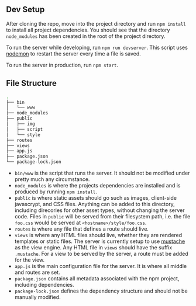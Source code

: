 ## Dev Setup

After cloning the repo, move into the project directory and run `npm install` to install all project dependencies.
You should see that the directory `node_modules` has been created in the root of the project directory.

To run the server while developing, run `npm run devserver`. This script uses [nodemon](https://www.npmjs.com/package/nodemon)
to restart the server every time a file is saved. 

To run the server in production, run `npm start`.

## File Structure
```bash
.
├── bin
│   └── www
├── node_modules
├── public
│   ├── img
│   ├── script
│   └── style
├── routes
├── views
├── app.js
├── package.json
└── package-lock.json
```

* `bin/www` is the script that runs the server. It should not be modified under pretty much any circumstance.
* `node_modules` is where the projects dependencies are installed and is produced by running `npm install`.
* `public` is where static assets should go such as images, client-side javascrypt, and CSS files. Anything can be added to this directory, including direcories for other asset types, without changing the server code. Files in `public` will be served from their filesystem path, i.e. the file `foo.css` would be served at `<hostname>/style/foo.css`.
* `routes` is where any file that defines a route should live.
* `views` is where any HTML files should live, whether they are rendered templates or static files. The server is currently setup to use [mustache](https://www.npmjs.com/package/mustache) as the view engine. Any HTML file in `views` should have the suffix `.mustache`. For a view to be served by the server, a route must be added for the view.
* `app.js` is the main configuration file for the server. It is where all middle and routes are set.
* `package.json` contains all metadata associated with the npm project, including dependencies.
* `package-lock.json` defines the dependency structure and should not be manually modified.
